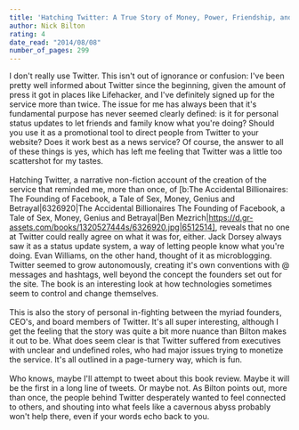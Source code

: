 ```yaml
---
title: 'Hatching Twitter: A True Story of Money, Power, Friendship, and Betrayal'
author: Nick Bilton
rating: 4
date_read: "2014/08/08"
number_of_pages: 299
---
```


I don't really use Twitter. This isn't out of ignorance or confusion: I've been pretty well informed about Twitter since the beginning, given the amount of press it got in places like Lifehacker, and I've definitely signed up for the service more than twice. The issue for me has always been that it's fundamental purpose has never seemed clearly defined: is it for personal status updates to let friends and family know what you're doing? Should you use it as a promotional tool to direct people from Twitter to your website? Does it work best as a news service? Of course, the answer to all of these things is yes, which has left me feeling that Twitter was a little too scattershot for my tastes.<br/><br/>Hatching Twitter, a narrative non-fiction account of the creation of the service that reminded me, more than once, of [b:The Accidental Billionaires: The Founding of Facebook, a Tale of Sex, Money, Genius and Betrayal|6326920|The Accidental Billionaires  The Founding of Facebook, a Tale of Sex, Money, Genius and Betrayal|Ben Mezrich|https://d.gr-assets.com/books/1320527444s/6326920.jpg|6512514], reveals that no one at Twitter could really agree on what it was for, either. Jack Dorsey always saw it as a status update system, a way of letting people know what you're doing. Evan Williams, on the other hand, thought of it as microblogging. Twitter seemed to grow autonomously, creating it's own conventions with @ messages and hashtags, well beyond the concept the founders set out for the site. The book is an interesting look at how technologies sometimes seem to control and change themselves.<br/><br/>This is also the story of personal in-fighting between the myriad founders, CEO's, and board members of Twitter. It's all super interesting, although I get the feeling that the story was quite a bit more nuance than Bilton makes it out to be. What does seem clear is that Twitter suffered from executives with unclear and undefined roles, who had major issues trying to monetize the service. It's all outlined in a page-turnery way, which is fun.<br/><br/>Who knows, maybe I'll attempt to tweet about this book review. Maybe it will be the first in a long line of tweets. Or maybe not. As Bilton points out, more than once, the people behind Twitter desperately wanted to feel connected to others, and shouting into what feels like a cavernous abyss probably won't help there, even if your words echo back to you.